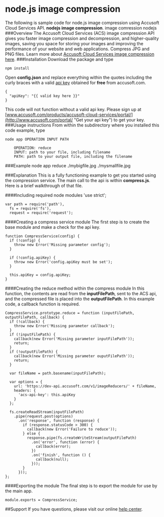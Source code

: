 # node.js image compression
The following is sample code for node.js image compression using Accusoft Cloud Services API. **nodejs image compression**. image comression nodejs
###Overview
The Accusoft Cloud Services (ACS) image compression API gives you faster image compression and decompression, and higher-quality images, saving you space for storing your images and improving the performance of your website and web applications. Compress JPG and PNG files. Learn more about [Accusoft Cloud Services image compression here](https://www.accusoft.com/products/accusoft-cloud-services/acs-compression/).
###Installation
Download the package and type 

	npm install
Open **config.json** and replace everything within the quotes including the curly braces with a valid [api key](http://www.accusoft.com/portal/ "Get your api key") obtained for **free** from accusoft.com.

	{
	  "apiKey": "{{ valid key here }}"
	}

This code will not function without a valid api key. Please sign up at [www.accusoft.com/products/accusoft-cloud-services/portal/](http://www.accusoft.com/portal/ "Get your api key") to get your key.
###Usage instructions
From within the subdirectory where you installed this code example, type

	node app OPERATION INPUT PATH
	
		OPERATION: reduce
		INPUT: path to your file, including filename
		PATH: path to your output file, including the filename

###Example
	node app reduce ./mybigfile.jpg ./mysmallfile.jpg

###Explanation
This is a fully functioning example to get you started using the compression service. The main call to the api is within **compress.js**. Here is a brief walkthrough of that file.


####Including required node modules
	'use strict';
	
	var path = require('path'),
	  fs = require('fs'),
	  request = require('request');

####Creating a compress service module
The first step is to create the base module and make a check for the api key.

	function CompressService(config) {
	  if (!config) {
	    throw new Error('Missing parameter config');
	  }
	
	  if (!config.apiKey) {
	    throw new Error('config.apiKey must be set');
	  }
	
	  this.apiKey = config.apiKey;
	}

####Creating the reduce method within the compress module
In this function, the contents are read from the **inputFilePath**, sent to the ACS api, and the compressed file is placed into the **outputFilePath**. In this example code, a callback function is required.

	CompressService.prototype.reduce = function (inputFilePath, outputFilePath, callback) {
	  if (!callback) {
	    throw new Error('Missing parameter callback');
	  }
	  if (!inputFilePath) {
	    callback(new Error('Missing parameter inputFilePath'));
	    return;
	  }
	  if (!outputFilePath) {
	    callback(new Error('Missing parameter ouputFilePath'));
	    return;
	  }
	
	  var fileName = path.basename(inputFilePath);
	
	  var options = {
	    url: 'https://dev-api.accusoft.com/v1/imageReducers/' + fileName,
	    headers: {
	      'acs-api-key': this.apiKey
	    }
	  };
	
	  fs.createReadStream(inputFilePath)
	    .pipe(request.post(options)
	      .on('response', function (response) {
	        if (response.statusCode > 300) {
	          callback(new Error('Failure to reduce'));
	        } else {
	          response.pipe(fs.createWriteStream(outputFilePath)
	            .on('error', function (error) {
	              callback(error);
	            })
	            .on('finish', function () {
	              callback(null);
	            }));
	        }
	      }));
	};
	
####Exporting the module
The final step is to export the module for use by the main app.

	module.exports = CompressService;

##Support
If you have questions, please visit our online [help center](https://accusofthelp.zendesk.com/hc/en-us).
